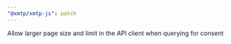 ```yaml
---
"@xmtp/xmtp-js": patch
---
```


Allow larger page size and limit in the API client when querying for consent
